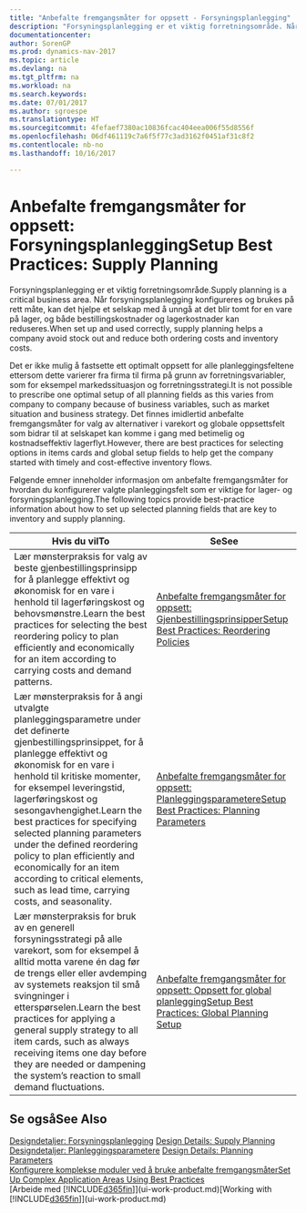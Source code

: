 ```yaml
---
title: "Anbefalte fremgangsmåter for oppsett - Forsyningsplanlegging"
description: "Forsyningsplanlegging er et viktig forretningsområde. Når forsyningsplanlegging konfigureres og brukes på rett måte, kan det hjelpe et selskap med å unngå at det blir tomt for en vare på lager, og både bestillingskostnader og lagerkostnader kan reduseres."
documentationcenter: 
author: SorenGP
ms.prod: dynamics-nav-2017
ms.topic: article
ms.devlang: na
ms.tgt_pltfrm: na
ms.workload: na
ms.search.keywords: 
ms.date: 07/01/2017
ms.author: sgroespe
ms.translationtype: HT
ms.sourcegitcommit: 4fefaef7380ac10836fcac404eea006f55d8556f
ms.openlocfilehash: 06df461119c7a6f5f77c3ad3162f0451af31c8f2
ms.contentlocale: nb-no
ms.lasthandoff: 10/16/2017

---
```

# <a name="setup-best-practices-supply-planning"></a><span data-ttu-id="07b95-104">Anbefalte fremgangsmåter for oppsett: Forsyningsplanlegging</span><span class="sxs-lookup"><span data-stu-id="07b95-104">Setup Best Practices: Supply Planning</span></span>
<span data-ttu-id="07b95-105">Forsyningsplanlegging er et viktig forretningsområde.</span><span class="sxs-lookup"><span data-stu-id="07b95-105">Supply planning is a critical business area.</span></span> <span data-ttu-id="07b95-106">Når forsyningsplanlegging konfigureres og brukes på rett måte, kan det hjelpe et selskap med å unngå at det blir tomt for en vare på lager, og både bestillingskostnader og lagerkostnader kan reduseres.</span><span class="sxs-lookup"><span data-stu-id="07b95-106">When set up and used correctly, supply planning helps a company avoid stock out and reduce both ordering costs and inventory costs.</span></span>  

 <span data-ttu-id="07b95-107">Det er ikke mulig å fastsette ett optimalt oppsett for alle planleggingsfeltene ettersom dette varierer fra firma til firma på grunn av forretningsvariabler, som for eksempel markedssituasjon og forretningsstrategi.</span><span class="sxs-lookup"><span data-stu-id="07b95-107">It is not possible to prescribe one optimal setup of all planning fields as this varies from company to company because of business variables, such as market situation and business strategy.</span></span> <span data-ttu-id="07b95-108">Det finnes imidlertid anbefalte fremgangsmåter for valg av alternativer i varekort og globale oppsettsfelt som bidrar til at selskapet kan komme i gang med betimelig og kostnadseffektiv lagerflyt.</span><span class="sxs-lookup"><span data-stu-id="07b95-108">However, there are best practices for selecting options in items cards and global setup fields to help get the company started with timely and cost-effective inventory flows.</span></span>  

 <span data-ttu-id="07b95-109">Følgende emner inneholder informasjon om anbefalte fremgangsmåter for hvordan du konfigurerer valgte planleggingsfelt som er viktige for lager- og forsyningsplanlegging.</span><span class="sxs-lookup"><span data-stu-id="07b95-109">The following topics provide best-practice information about how to set up selected planning fields that are key to inventory and supply planning.</span></span>  

|<span data-ttu-id="07b95-110">**Hvis du vil**</span><span class="sxs-lookup"><span data-stu-id="07b95-110">**To**</span></span>|<span data-ttu-id="07b95-111">**Se**</span><span class="sxs-lookup"><span data-stu-id="07b95-111">**See**</span></span>|  
|------------|-------------|  
|<span data-ttu-id="07b95-112">Lær mønsterpraksis for valg av beste gjenbestillingsprinsipp for å planlegge effektivt og økonomisk for en vare i henhold til lagerføringskost og behovsmønstre.</span><span class="sxs-lookup"><span data-stu-id="07b95-112">Learn the best practices for selecting the best reordering policy to plan efficiently and economically for an item according to carrying costs and demand patterns.</span></span>|[<span data-ttu-id="07b95-113">Anbefalte fremgangsmåter for oppsett: Gjenbestillingsprinsipper</span><span class="sxs-lookup"><span data-stu-id="07b95-113">Setup Best Practices: Reordering Policies</span></span>](setup-best-practices-reordering-policies.md)|  
|<span data-ttu-id="07b95-114">Lær mønsterpraksis for å angi utvalgte planleggingsparametre under det definerte gjenbestillingsprinsippet, for å planlegge effektivt og økonomisk for en vare i henhold til kritiske momenter, for eksempel leveringstid, lagerføringskost og sesongavhengighet.</span><span class="sxs-lookup"><span data-stu-id="07b95-114">Learn the best practices for specifying selected planning parameters under the defined reordering policy to plan efficiently and economically for an item according to critical elements, such as lead time, carrying costs, and seasonality.</span></span>|[<span data-ttu-id="07b95-115">Anbefalte fremgangsmåter for oppsett: Planleggingsparametere</span><span class="sxs-lookup"><span data-stu-id="07b95-115">Setup Best Practices: Planning Parameters</span></span>](setup-best-practices-planning-parameters.md)|  
|<span data-ttu-id="07b95-116">Lær mønsterpraksis for bruk av en generell forsyningsstrategi på alle varekort, som for eksempel å alltid motta varene én dag før de trengs eller eller avdemping av systemets reaksjon til små svingninger i etterspørselen.</span><span class="sxs-lookup"><span data-stu-id="07b95-116">Learn the best practices for applying a general supply strategy to all item cards, such as always receiving items one day before they are needed or dampening the system’s reaction to small demand fluctuations.</span></span>|[<span data-ttu-id="07b95-117">Anbefalte fremgangsmåter for oppsett: Oppsett for global planlegging</span><span class="sxs-lookup"><span data-stu-id="07b95-117">Setup Best Practices: Global Planning Setup</span></span>](setup-best-practices-global-planning-setup.md)|  

## <a name="see-also"></a><span data-ttu-id="07b95-118">Se også</span><span class="sxs-lookup"><span data-stu-id="07b95-118">See Also</span></span>  
 <span data-ttu-id="07b95-119">[Designdetaljer: Forsyningsplanlegging](design-details-supply-planning.md) </span><span class="sxs-lookup"><span data-stu-id="07b95-119">[Design Details: Supply Planning](design-details-supply-planning.md) </span></span>  
 <span data-ttu-id="07b95-120">[Designdetaljer: Planleggingsparametere](design-details-planning-parameters.md) </span><span class="sxs-lookup"><span data-stu-id="07b95-120">[Design Details: Planning Parameters](design-details-planning-parameters.md) </span></span>  
 [<span data-ttu-id="07b95-121">Konfigurere komplekse moduler ved å bruke anbefalte fremgangsmåter</span><span class="sxs-lookup"><span data-stu-id="07b95-121">Set Up Complex Application Areas Using Best Practices</span></span>](set-up-complex-application-areas-using-best-practices.md)  
 <span data-ttu-id="07b95-122">[Arbeide med [!INCLUDE[d365fin](includes/d365fin_md.md)]](ui-work-product.md)</span><span class="sxs-lookup"><span data-stu-id="07b95-122">[Working with [!INCLUDE[d365fin](includes/d365fin_md.md)]](ui-work-product.md)</span></span>

